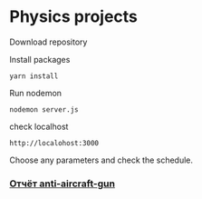 # Physics projects

Download repository

Install packages
```
yarn install
```


Run nodemon
```
nodemon server.js
```

check localhost
```
http://localohost:3000
```

Choose any parameters and check the schedule.

### [Отчёт anti-aircraft-gun](REPORT.md)
